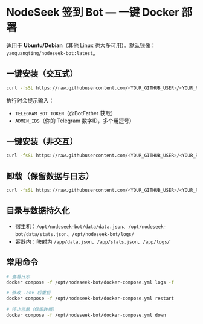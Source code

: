 # NodeSeek 签到 Bot — 一键 Docker 部署

适用于 **Ubuntu/Debian**（其他 Linux 也大多可用）。默认镜像：`yaoguangting/nodeseek-bot:latest`。

## 一键安装（交互式）
```bash
curl -fsSL https://raw.githubusercontent.com/<YOUR_GITHUB_USER>/<YOUR_REPO>/main/install.sh | bash
```
执行时会提示输入：
- `TELEGRAM_BOT_TOKEN`（@BotFather 获取）
- `ADMIN_IDS`（你的 Telegram 数字ID，多个用逗号）

## 一键安装（非交互）
```bash
curl -fsSL https://raw.githubusercontent.com/<YOUR_GITHUB_USER>/<YOUR_REPO>/main/install.sh |   PROJECT_DIR=/opt/nodeseek-bot   REPO=yaoguangting/nodeseek-bot:latest   TZ=Asia/Singapore   TELEGRAM_BOT_TOKEN="123456:ABC_from_BotFather"   ADMIN_IDS="111111,222222"   bash
```

## 卸载（保留数据与日志）
```bash
curl -fsSL https://raw.githubusercontent.com/<YOUR_GITHUB_USER>/<YOUR_REPO>/main/uninstall.sh | bash
```

## 目录与数据持久化
- 宿主机：`/opt/nodeseek-bot/data/data.json`、`/opt/nodeseek-bot/data/stats.json`、`/opt/nodeseek-bot/logs/`
- 容器内：映射为 `/app/data.json`、`/app/stats.json`、`/app/logs/`

## 常用命令
```bash
# 查看日志
docker compose -f /opt/nodeseek-bot/docker-compose.yml logs -f

# 修改 .env 后重启
docker compose -f /opt/nodeseek-bot/docker-compose.yml restart

# 停止容器（保留数据）
docker compose -f /opt/nodeseek-bot/docker-compose.yml down
```
